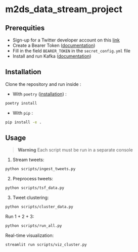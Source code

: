 # m2ds_data_stream_project

## Prerequities

- Sign-up for a Twitter developer account on this [link](https://developer.twitter.com/en/apply-for-access)
- Create a Bearer Token ([documentation](https://developer.twitter.com/en/docs/authentication/oauth-2-0/bearer-tokens))
- Fill in the field `BEARER_TOKEN` in the `secret_config.yml` file
- Install and run Kafka ([documentation](https://kafka.apache.org/quickstart))

## Installation

Clone the repository and run inside :

- With `poetry` ([installation](https://python-poetry.org/docs/#installation)) :
```bash
poetry install
```

- With `pip` :
```bash
pip install -e .
```

## Usage

> **Warning**
> Each script must be run in a separate console

1. Stream tweets:
```bash
python scripts/ingest_tweets.py
```

2. Preprocess tweets:
```bash
python scripts/tsf_data.py
```

3. Tweet clustering:
```bash
python scripts/cluster_data.py
```

Run 1 + 2 + 3:
```bash
python scripts/run_all.py
```

Real-time visualization:
```bash
streamlit run scripts/viz_cluster.py
```
